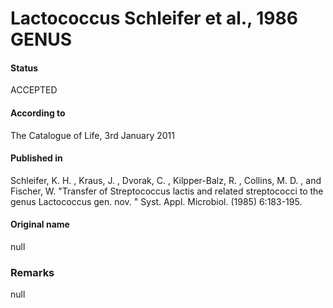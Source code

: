 # Lactococcus Schleifer et al., 1986 GENUS

#### Status
ACCEPTED

#### According to
The Catalogue of Life, 3rd January 2011

#### Published in
Schleifer, K. H. , Kraus, J. , Dvorak, C. , Kilpper-Balz, R. , Collins, M. D. , and Fischer, W. "Transfer of Streptococcus lactis and related streptococci to the genus Lactococcus gen. nov. " Syst. Appl. Microbiol. (1985) 6:183-195.

#### Original name
null

### Remarks
null